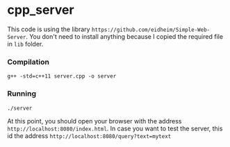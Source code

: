 # cpp_server

This code is using the library `https://github.com/eidheim/Simple-Web-Server`. 
You don't need to install anything because I copied the required file in `lib` folder.

### Compilation 
`g++ -std=c++11 server.cpp -o server`

### Running
`./server`

At this point, you should open your browser with the address `http://localhost:8080/index.html`. 
In case you want to test the server, this id the address `http://localhost:8080/query?text=mytext`
